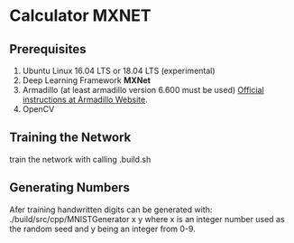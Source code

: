 <!-- (c) https://github.com/MontiCore/monticore -->
# Calculator MXNET


## Prerequisites
1. Ubuntu Linux 16.04 LTS or 18.04 LTS (experimental)
2. Deep Learning Framework **MXNet**
3. Armadillo (at least armadillo version 6.600 must be used) [Official instructions at Armadillo Website](http://arma.sourceforge.net/download.html).
4. OpenCV

## Training the Network
train the network with calling .build.sh

## Generating Numbers
Afer training handwritten digits can be generated with: ./build/src/cpp/MNISTGenerator x y
where x is an integer number used as the random seed and y being an integer from 0-9.
